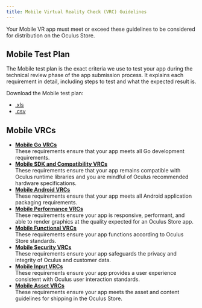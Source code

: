 ```yaml
---
title: Mobile Virtual Reality Check (VRC) Guidelines
---
```


Your Mobile VR app must meet or exceed these guidelines to be considered for distribution on the Oculus Store.

## Mobile Test Plan

The Mobile test plan is the exact criteria we use to test your app during the technical review phase of the app submission process. It explains each requirement in detail, including steps to test and what the expected result is.

Download the Mobile test plan:

* [.xls](https://developer.oculus.com/test-plan/export/mobile)
* [.csv](https://developer.oculus.com/test-plan/export/mobile/csv)


## Mobile VRCs

* **[Mobile Go VRCs](/distribute/latest/concepts/publish-mobile-req-go/)**  
These requirements ensure that your app meets all Go development requirements.
* **[Mobile SDK and Compatibility VRCs](/distribute/latest/concepts/publish-mobile-req-compatibility/)**  
These requirements ensure that your app remains compatible with Oculus runtime libraries and you are mindful of Oculus recommended hardware specifications.
* **[Mobile Android VRCs](/distribute/latest/concepts/publish-mobile-req-android/)**  
These requirements ensure that your app meets all Android application packaging requirements.
* **[Mobile Performance VRCs](/distribute/latest/concepts/publish-mobile-req-performance/)**  
These requirements ensure your app is responsive, performant, and able to render graphics at the quality expected for an Oculus Store app.
* **[Mobile Functional VRCs](/distribute/latest/concepts/publish-mobile-req-functional/)**  
These requirements ensure your app functions according to Oculus Store standards. 
* **[Mobile Security VRCs](/distribute/latest/concepts/publish-mobile-req-security/)**  
These requirements ensure your app safeguards the privacy and integrity of Oculus and customer data.
* **[Mobile Input VRCs](/distribute/latest/concepts/publish-mobile-req-input/)**  
These requirements ensure your app provides a user experience consistent with Oculus user interaction standards.
* **[Mobile Asset VRCs](/distribute/latest/concepts/publish-mobile-req-asset/)**  
These requirements ensure your app meets the asset and content guidelines for shipping in the Oculus Store.

